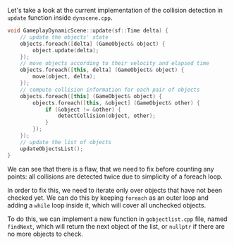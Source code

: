 Let's take a look at the current implementation of the collision detection in `update` function inside `dynscene.cpp`.

```cpp
void GameplayDynamicScene::update(sf::Time delta) {
    // update the objects' state
    objects.foreach([delta] (GameObject& object) {
        object.update(delta);
    });
    // move objects according to their velocity and elapsed time
    objects.foreach([this, delta] (GameObject& object) {
        move(object, delta);
    });
    // compute collision information for each pair of objects
    objects.foreach([this] (GameObject& object) {
        objects.foreach([this, &object] (GameObject& other) {
            if (&object != &other) {
                detectCollision(object, other);
            }
        });
    });
    // update the list of objects
    updateObjectsList();
}
```

We can see that there is a flaw, that we need to fix before counting any points: all collisions are detected twice due to simplicity of a foreach loop.

In order to fix this, we need to iterate only over objects that have not been checked yet. We can do this by keeping `foreach` as an outer loop and adding a `while` loop inside it, which will cover all unchecked objects. 

To do this, we can implement a new function in `gobjectlist.cpp` file, named `findNext`, which will return the next object of the list, or `nullptr` if there are no more objects to check.